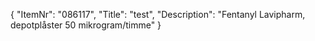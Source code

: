 {
  "ItemNr": "086117",
  "Title": "test",
  "Description": "Fentanyl Lavipharm, depotplåster 50 mikrogram/timme"
}